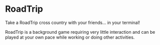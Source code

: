 # RoadTrip

Take a RoadTrip cross country with your friends... in your terminal!

RoadTrip is a background game requiring very little interaction and can be played at your own pace while working or doing other activities.
